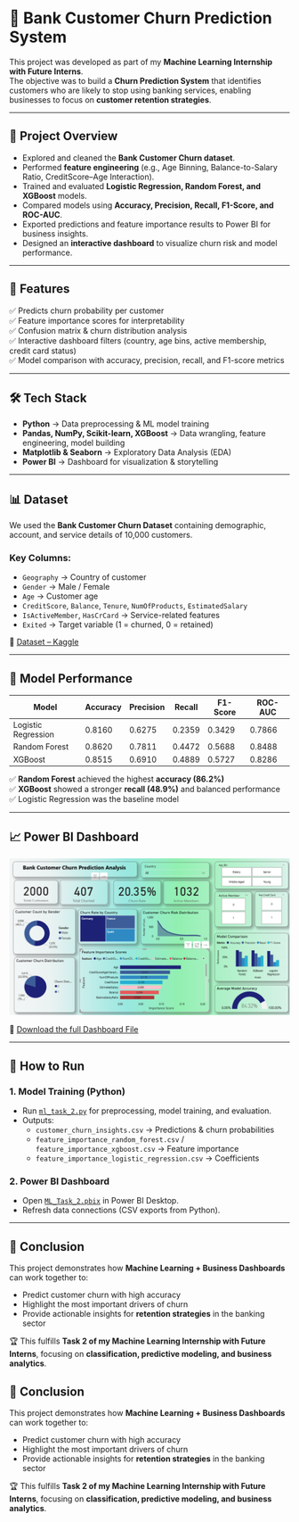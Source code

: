 # 🚨 Bank Customer Churn Prediction System  

This project was developed as part of my **Machine Learning Internship with Future Interns**.  
The objective was to build a **Churn Prediction System** that identifies customers who are likely to stop using banking services, enabling businesses to focus on **customer retention strategies**.  

---

## 📌 Project Overview  
- Explored and cleaned the **Bank Customer Churn dataset**.  
- Performed **feature engineering** (e.g., Age Binning, Balance-to-Salary Ratio, CreditScore–Age Interaction).  
- Trained and evaluated **Logistic Regression, Random Forest, and XGBoost** models.  
- Compared models using **Accuracy, Precision, Recall, F1-Score, and ROC-AUC**.  
- Exported predictions and feature importance results to Power BI for business insights.  
- Designed an **interactive dashboard** to visualize churn risk and model performance.  

---

## 📂 Features  
✅ Predicts churn probability per customer  
✅ Feature importance scores for interpretability  
✅ Confusion matrix & churn distribution analysis  
✅ Interactive dashboard filters (country, age bins, active membership, credit card status)  
✅ Model comparison with accuracy, precision, recall, and F1-score metrics  

---

## 🛠️ Tech Stack  
- **Python** → Data preprocessing & ML model training  
- **Pandas, NumPy, Scikit-learn, XGBoost** → Data wrangling, feature engineering, model building  
- **Matplotlib & Seaborn** → Exploratory Data Analysis (EDA)  
- **Power BI** → Dashboard for visualization & storytelling  

---

## 📊 Dataset  
We used the **Bank Customer Churn Dataset** containing demographic, account, and service details of 10,000 customers.  

### Key Columns:  
- `Geography` → Country of customer  
- `Gender` → Male / Female  
- `Age` → Customer age  
- `CreditScore`, `Balance`, `Tenure`, `NumOfProducts`, `EstimatedSalary`  
- `IsActiveMember`, `HasCrCard` → Service-related features  
- `Exited` → Target variable (1 = churned, 0 = retained)  

📂 [Dataset – Kaggle](https://www.kaggle.com/datasets/adammaus/predicting-churn-for-bank-customers)  

---

## 🤖 Model Performance  

| Model               | Accuracy | Precision | Recall  | F1-Score | ROC-AUC |
|----------------------|----------|-----------|---------|----------|---------|
| Logistic Regression  | 0.8160   | 0.6275    | 0.2359  | 0.3429   | 0.7866  |
| Random Forest        | 0.8620   | 0.7811    | 0.4472  | 0.5688   | 0.8488  |
| XGBoost              | 0.8515   | 0.6910    | 0.4889  | 0.5727   | 0.8286  |

✅ **Random Forest** achieved the highest **accuracy (86.2%)**  
✅ **XGBoost** showed a stronger **recall (48.9%)** and balanced performance  
✅ Logistic Regression was the baseline model  

---

## 📈 Power BI Dashboard  
![Churn Dashboard](Dashboard.png)  

🔗 [Download the full Dashboard File](https://github.com/gkmr907/FUTURE_ML_02/blob/main/ML_Task_2.pbix)  

---

## 📌 How to Run  

### 1. Model Training (Python)  
- Run [`ml_task_2.py`](ml_task_2.py) for preprocessing, model training, and evaluation.  
- Outputs:  
  - `customer_churn_insights.csv` → Predictions & churn probabilities  
  - `feature_importance_random_forest.csv` / `feature_importance_xgboost.csv` → Feature importance  
  - `feature_importance_logistic_regression.csv` → Coefficients  

### 2. Power BI Dashboard  
- Open [`ML_Task_2.pbix`](ML_Task_2.pbix) in Power BI Desktop.  
- Refresh data connections (CSV exports from Python).  

---

## 📜 Conclusion  
This project demonstrates how **Machine Learning + Business Dashboards** can work together to:  
- Predict customer churn with high accuracy  
- Highlight the most important drivers of churn  
- Provide actionable insights for **retention strategies** in the banking sector  

🏆 This fulfills **Task 2 of my Machine Learning Internship with Future Interns**, focusing on **classification, predictive modeling, and business analytics**.  

## 📜 Conclusion  
This project demonstrates how **Machine Learning + Business Dashboards** can work together to:  
- Predict customer churn with high accuracy  
- Highlight the most important drivers of churn  
- Provide actionable insights for **retention strategies** in the banking sector  

🏆 This fulfills **Task 2 of my Machine Learning Internship with Future Interns**, focusing on **classification, predictive modeling, and business analytics**.  


